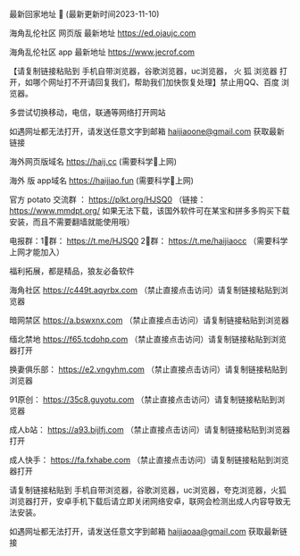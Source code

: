  最新回家地址 👋 (最新更新时间2023-11-10)

海角乱伦社区 网页版 最新地址    https://ed.ojaujc.com

海角乱伦社区 app 最新地址    https://www.jecrof.com

【请复制链接粘贴到 手机自带浏览器，谷歌浏览器，uc浏览器， 火  狐  浏览器 打开，如哪个网址打不开请回复我们，帮助我们加快恢复处理】禁止用QQ、百度 浏览器。

多尝试切换移动，电信，联通等网络打开网站

如遇网址都无法打开，请发送任意文字到邮箱  haijiaoone@gmail.com  获取最新链接

海外网页版域名  https://haij.cc   (需要科学🔬上网)

 海外 版 app域名  https://haijiao.fun  (需要科学🔬上网)

官方 potato 交流群  ： https://plkt.org/HJSQ0  （链接：https://www.mmdpt.org/ 如果无法下载，该国外软件可在某宝和拼多多购买下载安装，而且不需要翻墙就能使用哦）

电报群：1⃣️群：  https://t.me/HJSQ0    2⃣️群： https://t.me/haijiaocc  （需要科学上网才能加入）


福利拓展，都是精品，狼友必备软件

海角社区     https://c449t.aqyrbx.com  （禁止直接点击访问）请复制链接粘贴到浏览器
 
暗网禁区   https://a.bswxnx.com  （禁止直接点击访问）请复制链接粘贴到浏览器

缅北禁地   https://f65.tcdohp.com  （禁止直接点击访问）请复制链接粘贴到浏览器打开

换妻俱乐部：  https://e2.vngyhm.com  （禁止直接点击访问）请复制链接粘贴到浏览器

91原创：  https://35c8.guyotu.com  （禁止直接点击访问）请复制链接粘贴到浏览器

成人b站：  https://a93.bijlfj.com  （禁止直接点击访问）请复制链接粘贴到浏览器打开

成人快手：   https://fa.fxhabe.com  （禁止直接点击访问）请复制链接粘贴到浏览器打开

请复制链接粘贴到 手机自带浏览器，谷歌浏览器，uc浏览器，夸克浏览器，火狐浏览器打开，安卓手机下载后请立即关闭网络安卓，联网会检测出成人内容导致无法安装。

如遇网址都无法打开，请发送任意文字到邮箱   haijiaoaa@gmail.com   获取最新链接
